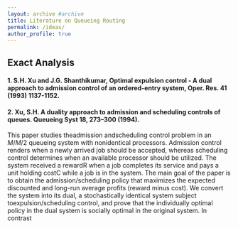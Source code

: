 ```yaml
---
layout: archive #archive
title: Literature on Queueing Routing
permalink: /ideas/
author_profile: true
---
```


## Exact Analysis

#### 1. S.H. Xu and J.G. Shanthikumar, Optimal expulsion control - A dual approach to admission control of an ordered-entry system, Oper. Res. 41 (1993) 1137-1152.



#### 2. Xu, S.H. A duality approach to admission and scheduling controls of queues. Queueing Syst 18, 273–300 (1994).

This paper studies theadmission andscheduling control problem in an $M/M/2$ queueing system with nonidentical processors. Admission control renders when a newly arrived job should be accepted, whereas scheduling control determines when an available processor should be utilized. The system received a rewardR when a job completes its service and pays a unit holding costC while a job is in the system. The main goal of the paper is to obtain the admission/scheduling policy that maximizes the expected discounted and long-run average profits (reward minus cost). We convert the system into its dual, a stochastically identical system subject toexpulsion/scheduling control, and prove that the individually optimal policy in the dual system is socially optimal in the original system. In contrast
